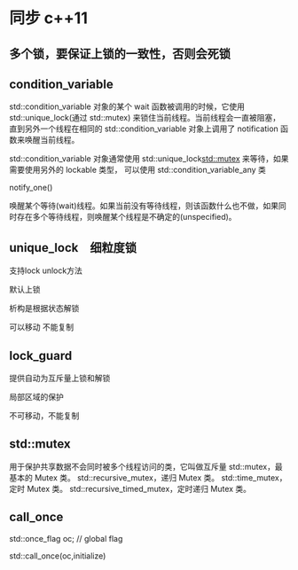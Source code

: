 # 同步 c++11

## 多个锁，要保证上锁的一致性，否则会死锁

## condition_variable

std::condition_variable 对象的某个 wait 函数被调用的时候，它使用 std::unique_lock(通过 std::mutex) 来锁住当前线程。当前线程会一直被阻塞，
直到另外一个线程在相同的 std::condition_variable 对象上调用了 notification 函数来唤醒当前线程。

std::condition_variable 对象通常使用 std::unique_lock<std::mutex> 来等待，如果需要使用另外的 lockable 类型，
可以使用 std::condition_variable_any 类

notify_one()

唤醒某个等待(wait)线程。如果当前没有等待线程，则该函数什么也不做，如果同时存在多个等待线程，则唤醒某个线程是不确定的(unspecified)。

## unique_lock　细粒度锁

支持lock unlock方法

默认上锁

析构是根据状态解锁

可以移动 不能复制

## lock_guard

提供自动为互斥量上锁和解锁

局部区域的保护

不可移动，不能复制

## std::mutex

用于保护共享数据不会同时被多个线程访问的类，它叫做互斥量
std::mutex，最基本的 Mutex 类。
std::recursive_mutex，递归 Mutex 类。
std::time_mutex，定时 Mutex 类。
std::recursive_timed_mutex，定时递归 Mutex 类。

## call_once
 std::once_flag oc; // global flag
 
 std::call_once(oc,initialize)
